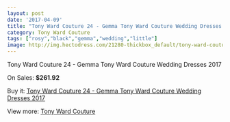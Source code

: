 ```yaml
---
layout: post
date: '2017-04-09'
title: "Tony Ward Couture 24 - Gemma Tony Ward Couture Wedding Dresses 2017"
category: Tony Ward Couture
tags: ["rosy","black","gemma","wedding","little"]
image: http://img.hectodress.com/21280-thickbox_default/tony-ward-couture-24-gemma-tony-ward-couture-wedding-dresses-2013.jpg
---
```

Tony Ward Couture 24 - Gemma Tony Ward Couture Wedding Dresses 2017

On Sales: **$261.92**
<a href="https://www.hectodress.com/tony-ward-couture/9841-tony-ward-couture-24-gemma-tony-ward-couture-wedding-dresses-2013.html"><amp-img layout="responsive" width="600" height="600" src="//img.hectodress.com/21280-thickbox_default/tony-ward-couture-24-gemma-tony-ward-couture-wedding-dresses-2013.jpg" alt="Tony Ward Couture 24 - Gemma Tony Ward Couture Wedding Dresses 2017 0" /></a>

Buy it: [Tony Ward Couture 24 - Gemma Tony Ward Couture Wedding Dresses 2017](https://www.hectodress.com/tony-ward-couture/9841-tony-ward-couture-24-gemma-tony-ward-couture-wedding-dresses-2013.html "Tony Ward Couture 24 - Gemma Tony Ward Couture Wedding Dresses 2017")

View more: [Tony Ward Couture](https://www.hectodress.com/162-tony-ward-couture "Tony Ward Couture")
